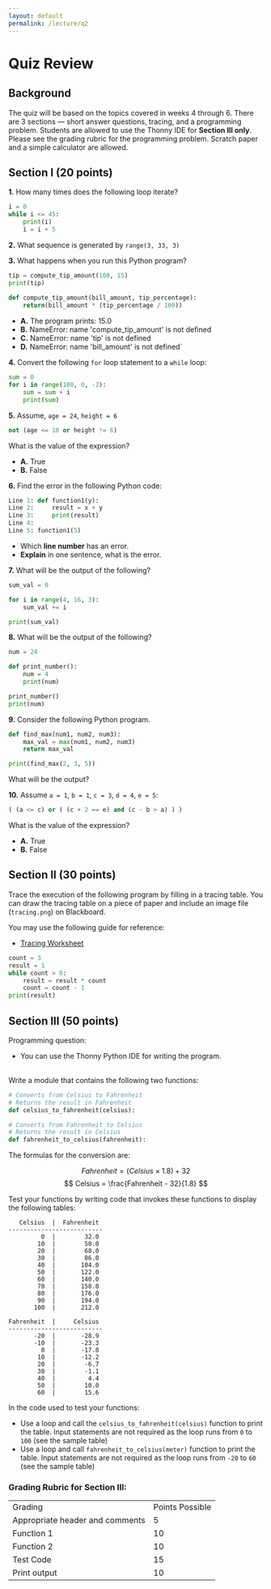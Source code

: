 ```yaml
---
layout: default
permalink: /lecture/q2
---
```


# Quiz Review 

## Background 
The quiz will be based on the topics covered in weeks 4 through 6. There are 3 sections — short answer questions, tracing, and a programming problem. Students are allowed to use the Thonny IDE for __Section III only__. Please see the grading rubric for the programming problem. Scratch paper and a simple calculator are allowed.


## Section I (20 points)

			
**1.** How many times does the following loop iterate?			
```python
i = 0
while i <= 45:
    print(i)
    i = i + 5
```

**2.** What sequence is generated by `range(3, 33, 3)`


**3.** What happens when you run this Python program?
```python
tip = compute_tip_amount(100, 15)    
print(tip)
 
def compute_tip_amount(bill_amount, tip_percentage):
    return(bill_amount * (tip_percentage / 100))
```
* **A.** The program prints:  15.0
* **B.** NameError: name 'compute_tip_amount' is not defined
* **C.** NameError: name 'tip' is not defined
* **D.** NameError: name 'bill_amount' is not defined`


**4.** Convert the following `for` loop statement to a `while` loop:
```python
sum = 0
for i in range(100, 0, -2):
    sum = sum + i
    print(sum)
```


**5.** Assume, `age = 24`, `height = 6` 
    
```python
not (age <= 18 or height != 6)
```

What is the value of the expression?

* **A.** True
* **B.** False


**6.** Find the error in the following Python code:

```python
Line 1: def function1(y):
Line 2:     result = x + y
Line 3:     print(result)
Line 4:
Line 5: function1(5)
```
* Which **line number** has an error. 
* **Explain** in one sentence, what is the error.



**7.** What will be the output of the following?
```python
sum_val = 0

for i in range(4, 16, 3):
    sum_val += i

print(sum_val)
```



**8.** What will be the output of the following?
```python
num = 24

def print_number():
    num = 4
    print(num)

print_number()
print(num)
```



**9.** Consider the following Python program.
```python
def find_max(num1, num2, num3):
    max_val = max(num1, num2, num3)
    return max_val

print(find_max(2, 3, 5))
```

What will be the output?



**10.** Assume `a = 1`, `b = 1`, `c = 3`, `d = 4`, `e = 5`:
```python
( (a <= c) or ( (c + 2 == e) and (c - b > a) ) )
```

What is the value of the expression?

* **A.** True
* **B.** False



## Section II (30 points)

Trace the execution of the following program by filling in a tracing table. You can draw the tracing table on a piece of paper and include an image file (`tracing.png`) on Blackboard. 

You may use the following guide for reference: 
* [Tracing Worksheet](/guides/tracing)


```python
count = 3
result = 1
while count > 0:
    result = result * count
    count = count - 1
print(result)
```


## Section III (50 points)

Programming question:
* You can use the Thonny Python IDE for writing the program.


<br />
Write a module that contains the following two functions:

```python
# Converts from Celsius to Fahrenheit
# Returns the result in Fahrenheit
def celsius_to_fahrenheit(celsius):

# Converts from Fahrenheit to Celsius
# Returns the result in Celsius
def fahrenheit_to_celsius(fahrenheit):
```

The formulas for the conversion are:

$$
Fahrenheit = (Celsius \times 1.8) + 32
$$
$$
Celsius = \frac{Fahrenheit - 32}{1.8}
$$

Test your functions by writing code that invokes these functions to display the following tables:

```
   Celsius  |  Fahrenheit
--------------------------
         0  |        32.0
        10  |        50.0
        20  |        68.0
        30  |        86.0
        40  |       104.0
        50  |       122.0
        60  |       140.0
        70  |       158.0
        80  |       176.0
        90  |       194.0
       100  |       212.0

Fahrenheit  |     Celsius
--------------------------
       -20  |       -28.9
       -10  |       -23.3
         0  |       -17.8
        10  |       -12.2
        20  |        -6.7
        30  |        -1.1
        40  |         4.4
        50  |        10.0
        60  |        15.6
```


In the code used to test your functions:
* Use a loop and call the `celsius_to_fahrenheit(celsius)` function to print the table. Input statements are not required as the loop runs from `0` to `100` (see the sample table)
* Use a loop and call `fahrenheit_to_celsius(meter)` function to print the table. Input statements are not required as the loop runs from `-20` to `60` (see the sample table)


### Grading Rubric for Section III:

<table>
    <tr>
        <td>Grading</td>
        <td>Points Possible</td>
    </tr>
    <tr>
        <td>Appropriate header and comments</td>
        <td>5</td>
    </tr>
    <tr>
        <td>Function 1</td>
        <td>10</td>
    </tr>
    <tr>
        <td>Function 2</td>
        <td>10</td>
    </tr>
    <tr>
        <td>Test Code</td>
        <td>15</td>
    </tr>
    <tr>
        <td>Print output</td>
        <td>10</td>
    </tr>
</table>




   
